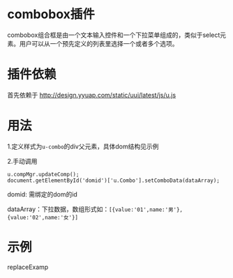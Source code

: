 # combobox插件

combobox组合框是由一个文本输入控件和一个下拉菜单组成的，类似于select元素。用户可以从一个预先定义的列表里选择一个或者多个选项。

# 插件依赖

首先依赖于 http://design.yyuap.com/static/uui/latest/js/u.js


# 用法

1.定义样式为`u-combo`的div父元素，具体dom结构见示例

2.手动调用

```
u.compMgr.updateComp();
document.getElementById('domid')['u.Combo'].setComboData(dataArray);

```
domid: 需绑定的dom的id

dataArray：下拉数据，数组形式如：`[{value:'01',name:'男'},{value:'02',name:'女'}]`


# 示例

replaceExamp





